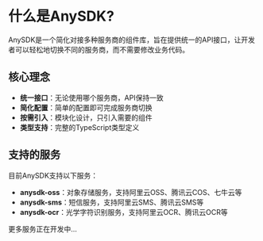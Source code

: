 # 什么是AnySDK?
AnySDK是一个简化对接多种服务商的组件库，旨在提供统一的API接口，让开发者可以轻松地切换不同的服务商，而不需要修改业务代码。

## 核心理念

- **统一接口**：无论使用哪个服务商，API保持一致
- **简化配置**：简单的配置即可完成服务商切换
- **按需引入**：模块化设计，只引入需要的组件
- **类型支持**：完整的TypeScript类型定义

## 支持的服务

目前AnySDK支持以下服务：

- **anysdk-oss**：对象存储服务，支持阿里云OSS、腾讯云COS、七牛云等
- **anysdk-sms**：短信服务，支持阿里云SMS、腾讯云SMS等
- **anysdk-ocr**：光学字符识别服务，支持阿里云OCR、腾讯云OCR等

更多服务正在开发中...